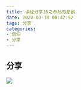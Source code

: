 ```yaml
---
title: 读经分享16之参孙的悲剧
date: 2020-03-18 00:42:52
tags: 分享
categories:
- 信仰
- 分享
---
```


## 分享

![](https://blog-1257711631.cos.ap-nanjing.myqcloud.com/markdownpic/IMG_2B4B0A433E58-1.jpeg)